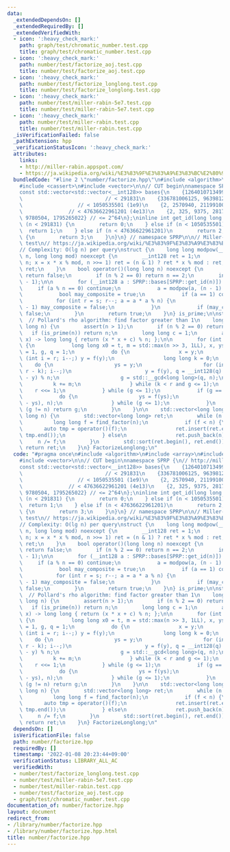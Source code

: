 ```yaml
---
data:
  _extendedDependsOn: []
  _extendedRequiredBy: []
  _extendedVerifiedWith:
  - icon: ':heavy_check_mark:'
    path: graph/test/chromatic_number.test.cpp
    title: graph/test/chromatic_number.test.cpp
  - icon: ':heavy_check_mark:'
    path: number/test/factorize_aoj.test.cpp
    title: number/test/factorize_aoj.test.cpp
  - icon: ':heavy_check_mark:'
    path: number/test/factorize_longlong.test.cpp
    title: number/test/factorize_longlong.test.cpp
  - icon: ':heavy_check_mark:'
    path: number/test/miller-rabin-5e7.test.cpp
    title: number/test/miller-rabin-5e7.test.cpp
  - icon: ':heavy_check_mark:'
    path: number/test/miller-rabin.test.cpp
    title: number/test/miller-rabin.test.cpp
  _isVerificationFailed: false
  _pathExtension: hpp
  _verificationStatusIcon: ':heavy_check_mark:'
  attributes:
    links:
    - http://miller-rabin.appspot.com/
    - https://ja.wikipedia.org/wiki/%E3%83%9F%E3%83%A9%E3%83%BC%E2%80%93%E3%83%A9%E3%83%93%E3%83%B3%E7%B4%A0%E6%95%B0%E5%88%A4%E5%AE%9A%E6%B3%95
  bundledCode: "#line 2 \"number/factorize.hpp\"\n#include <algorithm>\n#include <array>\n\
    #include <cassert>\n#include <vector>\n\n// CUT begin\nnamespace SPRP {\n// http://miller-rabin.appspot.com/\n\
    const std::vector<std::vector<__int128>> bases{\n    {126401071349994536},   \
    \                           // < 291831\n    {336781006125, 9639812373923155},\
    \                  // < 1050535501 (1e9)\n    {2, 2570940, 211991001, 3749873356},\
    \               // < 47636622961201 (4e13)\n    {2, 325, 9375, 28178, 450775,\
    \ 9780504, 1795265022} // <= 2^64\n};\ninline int get_id(long long n) {\n    if\
    \ (n < 291831) {\n        return 0;\n    } else if (n < 1050535501) {\n      \
    \  return 1;\n    } else if (n < 47636622961201)\n        return 2;\n    else\
    \ {\n        return 3;\n    }\n}\n} // namespace SPRP\n\n// Miller-Rabin primality\
    \ test\n// https://ja.wikipedia.org/wiki/%E3%83%9F%E3%83%A9%E3%83%BC%E2%80%93%E3%83%A9%E3%83%93%E3%83%B3%E7%B4%A0%E6%95%B0%E5%88%A4%E5%AE%9A%E6%B3%95\n\
    // Complexity: O(lg n) per query\nstruct {\n    long long modpow(__int128 x, __int128\
    \ n, long long mod) noexcept {\n        __int128 ret = 1;\n        for (x %= mod;\
    \ n; x = x * x % mod, n >>= 1) ret = (n & 1) ? ret * x % mod : ret;\n        return\
    \ ret;\n    }\n    bool operator()(long long n) noexcept {\n        if (n < 2)\
    \ return false;\n        if (n % 2 == 0) return n == 2;\n        int s = __builtin_ctzll(n\
    \ - 1);\n\n        for (__int128 a : SPRP::bases[SPRP::get_id(n)]) {\n       \
    \     if (a % n == 0) continue;\n            a = modpow(a, (n - 1) >> s, n);\n\
    \            bool may_composite = true;\n            if (a == 1) continue;\n \
    \           for (int r = s; r--; a = a * a % n) {\n                if (a == n\
    \ - 1) may_composite = false;\n            }\n            if (may_composite) return\
    \ false;\n        }\n        return true;\n    }\n} is_prime;\n\nstruct {\n  \
    \  // Pollard's rho algorithm: find factor greater than 1\n    long long find_factor(long\
    \ long n) {\n        assert(n > 1);\n        if (n % 2 == 0) return 2;\n     \
    \   if (is_prime(n)) return n;\n        long long c = 1;\n        auto f = [&](__int128\
    \ x) -> long long { return (x * x + c) % n; };\n\n        for (int t = 1;; t++)\
    \ {\n            long long x0 = t, m = std::max(n >> 3, 1LL), x, ys, y = x0, r\
    \ = 1, g, q = 1;\n            do {\n                x = y;\n                for\
    \ (int i = r; i--;) y = f(y);\n                long long k = 0;\n            \
    \    do {\n                    ys = y;\n                    for (int i = std::min(m,\
    \ r - k); i--;)\n                        y = f(y), q = __int128(q) * std::abs(x\
    \ - y) % n;\n                    g = std::__gcd<long long>(q, n);\n          \
    \          k += m;\n                } while (k < r and g <= 1);\n            \
    \    r <<= 1;\n            } while (g <= 1);\n            if (g == n) {\n    \
    \            do {\n                    ys = f(ys);\n                    g = std::__gcd(std::abs(x\
    \ - ys), n);\n                } while (g <= 1);\n            }\n            if\
    \ (g != n) return g;\n        }\n    }\n\n    std::vector<long long> operator()(long\
    \ long n) {\n        std::vector<long long> ret;\n        while (n > 1) {\n  \
    \          long long f = find_factor(n);\n            if (f < n) {\n         \
    \       auto tmp = operator()(f);\n                ret.insert(ret.end(), tmp.begin(),\
    \ tmp.end());\n            } else\n                ret.push_back(n);\n       \
    \     n /= f;\n        }\n        std::sort(ret.begin(), ret.end());\n       \
    \ return ret;\n    }\n} FactorizeLonglong;\n"
  code: "#pragma once\n#include <algorithm>\n#include <array>\n#include <cassert>\n\
    #include <vector>\n\n// CUT begin\nnamespace SPRP {\n// http://miller-rabin.appspot.com/\n\
    const std::vector<std::vector<__int128>> bases{\n    {126401071349994536},   \
    \                           // < 291831\n    {336781006125, 9639812373923155},\
    \                  // < 1050535501 (1e9)\n    {2, 2570940, 211991001, 3749873356},\
    \               // < 47636622961201 (4e13)\n    {2, 325, 9375, 28178, 450775,\
    \ 9780504, 1795265022} // <= 2^64\n};\ninline int get_id(long long n) {\n    if\
    \ (n < 291831) {\n        return 0;\n    } else if (n < 1050535501) {\n      \
    \  return 1;\n    } else if (n < 47636622961201)\n        return 2;\n    else\
    \ {\n        return 3;\n    }\n}\n} // namespace SPRP\n\n// Miller-Rabin primality\
    \ test\n// https://ja.wikipedia.org/wiki/%E3%83%9F%E3%83%A9%E3%83%BC%E2%80%93%E3%83%A9%E3%83%93%E3%83%B3%E7%B4%A0%E6%95%B0%E5%88%A4%E5%AE%9A%E6%B3%95\n\
    // Complexity: O(lg n) per query\nstruct {\n    long long modpow(__int128 x, __int128\
    \ n, long long mod) noexcept {\n        __int128 ret = 1;\n        for (x %= mod;\
    \ n; x = x * x % mod, n >>= 1) ret = (n & 1) ? ret * x % mod : ret;\n        return\
    \ ret;\n    }\n    bool operator()(long long n) noexcept {\n        if (n < 2)\
    \ return false;\n        if (n % 2 == 0) return n == 2;\n        int s = __builtin_ctzll(n\
    \ - 1);\n\n        for (__int128 a : SPRP::bases[SPRP::get_id(n)]) {\n       \
    \     if (a % n == 0) continue;\n            a = modpow(a, (n - 1) >> s, n);\n\
    \            bool may_composite = true;\n            if (a == 1) continue;\n \
    \           for (int r = s; r--; a = a * a % n) {\n                if (a == n\
    \ - 1) may_composite = false;\n            }\n            if (may_composite) return\
    \ false;\n        }\n        return true;\n    }\n} is_prime;\n\nstruct {\n  \
    \  // Pollard's rho algorithm: find factor greater than 1\n    long long find_factor(long\
    \ long n) {\n        assert(n > 1);\n        if (n % 2 == 0) return 2;\n     \
    \   if (is_prime(n)) return n;\n        long long c = 1;\n        auto f = [&](__int128\
    \ x) -> long long { return (x * x + c) % n; };\n\n        for (int t = 1;; t++)\
    \ {\n            long long x0 = t, m = std::max(n >> 3, 1LL), x, ys, y = x0, r\
    \ = 1, g, q = 1;\n            do {\n                x = y;\n                for\
    \ (int i = r; i--;) y = f(y);\n                long long k = 0;\n            \
    \    do {\n                    ys = y;\n                    for (int i = std::min(m,\
    \ r - k); i--;)\n                        y = f(y), q = __int128(q) * std::abs(x\
    \ - y) % n;\n                    g = std::__gcd<long long>(q, n);\n          \
    \          k += m;\n                } while (k < r and g <= 1);\n            \
    \    r <<= 1;\n            } while (g <= 1);\n            if (g == n) {\n    \
    \            do {\n                    ys = f(ys);\n                    g = std::__gcd(std::abs(x\
    \ - ys), n);\n                } while (g <= 1);\n            }\n            if\
    \ (g != n) return g;\n        }\n    }\n\n    std::vector<long long> operator()(long\
    \ long n) {\n        std::vector<long long> ret;\n        while (n > 1) {\n  \
    \          long long f = find_factor(n);\n            if (f < n) {\n         \
    \       auto tmp = operator()(f);\n                ret.insert(ret.end(), tmp.begin(),\
    \ tmp.end());\n            } else\n                ret.push_back(n);\n       \
    \     n /= f;\n        }\n        std::sort(ret.begin(), ret.end());\n       \
    \ return ret;\n    }\n} FactorizeLonglong;\n"
  dependsOn: []
  isVerificationFile: false
  path: number/factorize.hpp
  requiredBy: []
  timestamp: '2022-01-08 20:23:44+09:00'
  verificationStatus: LIBRARY_ALL_AC
  verifiedWith:
  - number/test/factorize_longlong.test.cpp
  - number/test/miller-rabin-5e7.test.cpp
  - number/test/miller-rabin.test.cpp
  - number/test/factorize_aoj.test.cpp
  - graph/test/chromatic_number.test.cpp
documentation_of: number/factorize.hpp
layout: document
redirect_from:
- /library/number/factorize.hpp
- /library/number/factorize.hpp.html
title: number/factorize.hpp
---
```

